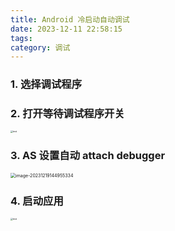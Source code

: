 ```yaml
---
title: Android 冷启动自动调试
date: 2023-12-11 22:58:15
tags:
category: 调试
---
```


### 1. 选择调试程序

### 2. 打开等待调试程序开关

<img src="https://p.ipic.vip/ejhfya.png" alt="test" style="zoom:25%;" />

### 3. AS 设置自动 attach debugger

<img src="https://p.ipic.vip/z5bim0.png" alt="image-20231219144955334" style="zoom:50%;" />

### 4. 启动应用

<img src="https://p.ipic.vip/54g0fi.png" alt="test" style="zoom:25%;" />
